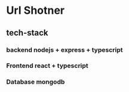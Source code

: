 # Url Shotner

<h2>tech-stack</h2>
<h3>backend nodejs + express + typescript</h3>
<h3>Frontend react + typescript</h3>
<h3>Database mongodb</h3>
